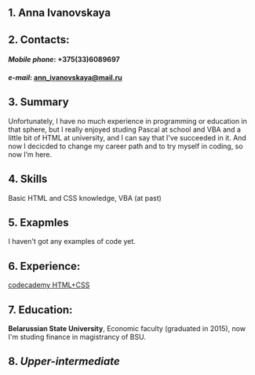 
## 1. __Anna Ivanovskaya__
## 2. Contacts:
#### _Mobile phone_: +375(33)6089697
#### _e-mail_: ann_ivanovskaya@mail.ru
## 3. Summary
Unfortunately, I have no much experience in programming or education in that sphere, but I really enjoyed studing Pascal at school and VBA and a little bit of HTML at university, and I can say that I've succeeded in it. And now I decicded to change my  career path and to try myself in coding, so now I’m here.
## 4. Skills
Basic HTML and CSS knowledge, VBA (at past)
## 5. Exapmles
I haven't got any examples of code yet.
## 6. Experience: 
[codecademy HTML+CSS](https://www.codecademy.com/users/AnnaIvanovskaya/achievements)
## 7. Education: 
__Belarussian State University__, Economic faculty (graduated in 2015), now I'm studing finance in magistrancy of BSU.
## 8. _Upper-intermediate_
